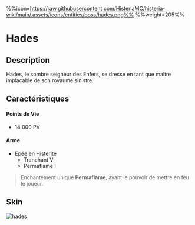 %%icon=https://raw.githubusercontent.com/HisteriaMC/histeria-wiki/main/.assets/icons/entities/boss/hades.png%%
%%weight=205%%
# Hades

## Description 
Hades, le sombre seigneur des Enfers, se dresse en tant que maître implacable de son royaume sinistre.

## Caractéristiques

#### __Points de Vie__
+ 14 000 PV

#### __Arme__
+ Epée en Histerite 
  - Tranchant V
  - Permaflame I

> Enchantement unique __Permaflame__, ayant le pouvoir de mettre en feu le joueur.

## Skin
![hades](https://raw.githubusercontent.com/HisteriaMC/histeria-wiki/main/.assets/entities/boss/hades.png)


